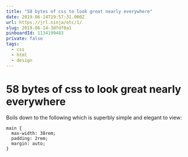 ```yaml
---
title: "58 bytes of css to look great nearly everywhere"
date: 2019-06-14T19:57:31.000Z
url: https://jrl.ninja/etc/1/
slug: 2019-06-14-3dfdf0a1
pinboardId: 1134199483
private: false
tags:
  - css
  - html
  - design
---
```


# 58 bytes of css to look great nearly everywhere

Boils down to the following which is superbly simple and elegant to view:

    main {
      max-width: 38rem;
      padding: 2rem;
      margin: auto;
    }
